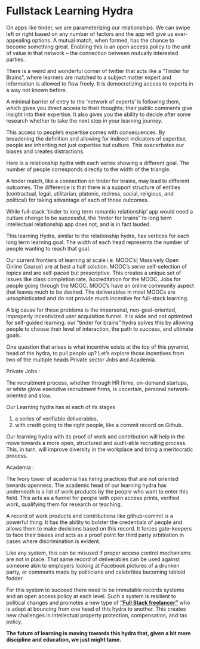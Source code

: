 # Fullstack Learning Hydra

On apps like tinder, we are parameterizing our relationships. We can swipe left or right based on any number of factors and the app will give us ever-appealing options. A mutual match, when formed, has the chance to become something great. Enabling this is an open access policy to the unit of value in that network – the connection between mutually interested parties.

There is a weird and wonderful corner of twitter that acts like a “Tinder for Brains”, where learners are matched to a subject matter expert and information is allowed to flow freely. It is democratizing access to experts in a way not known before.

A minimal barrier of entry to the ‘network of experts’ is following them, which gives you direct access to their thoughts; their public comments give insight into their expertise. It also gives you the ability to decide after some research whether to take the next step in your learning journey.

This access to people’s expertise comes with consequences. By broadening the definition and allowing for indirect indicators of expertise, people are inheriting not just expertise but culture. This exacerbates our biases and creates distractions.

Here is a relationship hydra with each vertex showing a different goal. The number of people corresponds directly to the width of the triangle.

A tinder match, like a connection on tinder for brains, may lead to different outcomes. The difference is that there is a support structure of entities \(contractual, legal, utilitarian, platonic, redress, social, religious, and political\) for taking advantage of each of those outcomes.

While full-stack ‘tinder to long term romantic relationship’ app would need a culture change to be successful, the ‘tinder for brains” to long term intellectual relationship app does not, and is in fact lauded.

This learning Hydra, similar to the relationship hydra, has vertices for each long term learning goal. The width of each head represents the number of people wanting to reach that goal.

Our current frontiers of learning at scale i.e. MOOC’s\( Massively Open Online Course\) are at best a half solution. MOOC’s serve self-selection of topics and are self-paced but prescriptive. This creates a unique set of issues like class completion rate, Accreditation for the MOOC, Jobs for people going through the MOOC. MOOC’s have an online community aspect that leaves much to be desired. The deliverables in most MOOCs are unsophisticated and do not provide much incentive for full-stack learning.

A big cause for these problems is the impersonal, non-goal-oriented, improperly incentivized user acquisition funnel. It is wide and not optimized for self-guided learning. our “tinder for brains” hydra solves this by allowing people to choose their level of interaction, the path to success, and ultimate goals.

One question that arises is what incentive exists at the top of this pyramid, head of the hydra, to pull people up? Let’s explore those incentives from two of the multiple heads Private sector Jobs and Academia.

Private Jobs :

The recruitment process, whether through HR firms, on-demand startups, or white glove executive recruitment firms, is uncertain, personal network-oriented and slow.

Our Learning hydra has at each of its stages

1. a series of verifiable deliverables,
2. with credit going to the right people, like a commit record on Github.

Our learning hydra with its proof of work and contribution will help in the move towards a more open, structured and audit-able recruiting process. This, in turn, will improve diversity in the workplace and bring a meritocratic process.

Academia :

The Ivory tower of academia has hiring practices that are not oriented towards openness. The academic head of our learning hydra has underneath is a list of work products by the people who want to enter this field. This acts as a funnel for people with open access prints, verified work, qualifying them for research or teaching.

A record of work products and contributions like github-commit is a powerful thing. It has the ability to bolster the credentials of people and allows them to make decisions based on this record. It forces gate-keepers to face their biases and acts as a proof point for third party arbitration in cases where discrimination is evident.

Like any system, this can be misused if proper access control mechanisms are not in place. That same record of deliverables can be used against someone akin to employers looking at Facebook pictures of a drunken party, or comments made by politicians and celebrities becoming tabloid fodder.

For this system to succeed there need to be immutable records systems and an open access policy at each level. Such a system is resilient to political changes and promotes a new type of [**“Full Stack freelancer”**](https://www.google.com/url?q=https%3A%2F%2Fpraxis.fortelabs.co%2Fthe-rise-of-the-full-stack-freelancer-c14a375445d9&sa=D&sntz=1&usg=AFQjCNE6eM2OGHn0kevo8cQ7F3ey6zNLPQ) who is adept at bouncing from one head of this hydra to another. This creates new challenges in Intellectual property protection, compensation, and tax policy.

**The future of learning is moving towards this hydra that, given a bit more discipline and education, we just might tame.**

